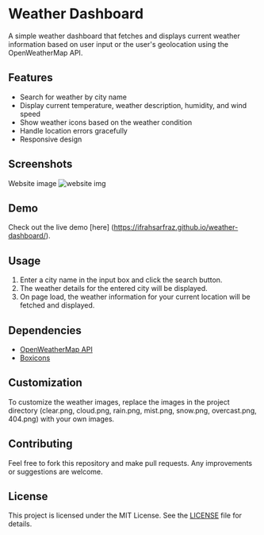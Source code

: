
# Weather Dashboard

A simple weather dashboard that fetches and displays current weather information based on user input or the user's geolocation using the OpenWeatherMap API.

## Features

- Search for weather by city name
- Display current temperature, weather description, humidity, and wind speed
- Show weather icons based on the weather condition
- Handle location errors gracefully
- Responsive design

## Screenshots
Website image
![website img](https://github.com/user-attachments/assets/4ba31f83-5148-4074-b682-eca6e34f5171)

## Demo
Check out the live demo [here] (https://ifrahsarfraz.github.io/weather-dashboard/).

## Usage

1. Enter a city name in the input box and click the search button.
2. The weather details for the entered city will be displayed.
3. On page load, the weather information for your current location will be fetched and displayed.

## Dependencies

- [OpenWeatherMap API](https://openweathermap.org/api)
- [Boxicons](https://boxicons.com/)

## Customization

To customize the weather images, replace the images in the project directory (clear.png, cloud.png, rain.png, mist.png, snow.png, overcast.png, 404.png) with your own images.

## Contributing

Feel free to fork this repository and make pull requests. Any improvements or suggestions are welcome.

## License

This project is licensed under the MIT License. See the [LICENSE](LICENSE) file for details.
